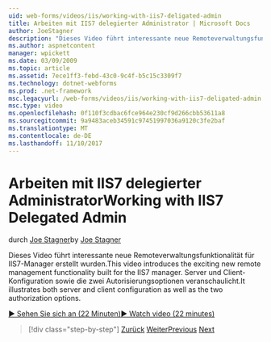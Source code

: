 ```yaml
---
uid: web-forms/videos/iis/working-with-iis7-deligated-admin
title: Arbeiten mit IIS7 delegierter Administrator | Microsoft Docs
author: JoeStagner
description: "Dieses Video führt interessante neue Remoteverwaltungsfunktionalität für IIS7-Manager erstellt wurden. Es wird veranschaulicht, Server und Client-Konfiguration als Auslastung..."
ms.author: aspnetcontent
manager: wpickett
ms.date: 03/09/2009
ms.topic: article
ms.assetid: 7ece1ff3-febd-43c0-9c4f-b5c15c3309f7
ms.technology: dotnet-webforms
ms.prod: .net-framework
msc.legacyurl: /web-forms/videos/iis/working-with-iis7-deligated-admin
msc.type: video
ms.openlocfilehash: 0f110f3cdbac6fce964e230cf9d266cbb53611a8
ms.sourcegitcommit: 9a9483aceb34591c97451997036a9120c3fe2baf
ms.translationtype: MT
ms.contentlocale: de-DE
ms.lasthandoff: 11/10/2017
---
```

<a name="working-with-iis7-delegated-admin"></a><span data-ttu-id="a33fb-104">Arbeiten mit IIS7 delegierter Administrator</span><span class="sxs-lookup"><span data-stu-id="a33fb-104">Working with IIS7 Delegated Admin</span></span>
====================
<span data-ttu-id="a33fb-105">durch [Joe Stagner](https://github.com/JoeStagner)</span><span class="sxs-lookup"><span data-stu-id="a33fb-105">by [Joe Stagner](https://github.com/JoeStagner)</span></span>

<span data-ttu-id="a33fb-106">Dieses Video führt interessante neue Remoteverwaltungsfunktionalität für IIS7-Manager erstellt wurden.</span><span class="sxs-lookup"><span data-stu-id="a33fb-106">This video introduces the exciting new remote management functionality built for the IIS7 manager.</span></span> <span data-ttu-id="a33fb-107">Server und Client-Konfiguration sowie die zwei Autorisierungsoptionen veranschaulicht.</span><span class="sxs-lookup"><span data-stu-id="a33fb-107">It illustrates both server and client configuration as well as the two authorization options.</span></span>

[<span data-ttu-id="a33fb-108">&#9654; Sehen Sie sich an (22 Minuten)</span><span class="sxs-lookup"><span data-stu-id="a33fb-108">&#9654; Watch video (22 minutes)</span></span>](https://channel9.msdn.com/Blogs/ASP-NET-Site-Videos/working-with-iis7-deligated-admin)

>[!div class="step-by-step"]
<span data-ttu-id="a33fb-109">[Zurück](developing-and-deploying-in-a-shared-hosting.md)
[Weiter](feature-specific-delegated-management.md)</span><span class="sxs-lookup"><span data-stu-id="a33fb-109">[Previous](developing-and-deploying-in-a-shared-hosting.md)
[Next](feature-specific-delegated-management.md)</span></span>
